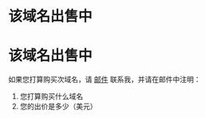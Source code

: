# 该域名出售中


# 该域名出售中
如果您打算购买次域名，请 [邮件](mailto:ongoing_00grounds@icloud.com) 联系我，并请在邮件中注明：
1. 您打算购买什么域名
2. 您的出价是多少（美元）
